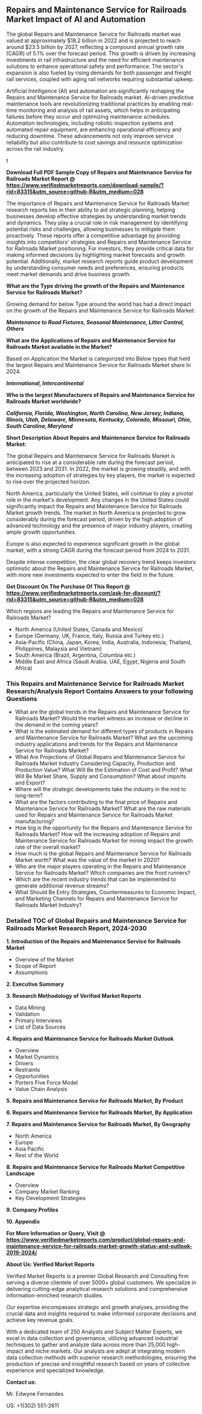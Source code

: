 <h2>Repairs and Maintenance Service for Railroads Market Impact of AI and Automation</h2><p>The global Repairs and Maintenance Service for Railroads market was valued at approximately $18.2 billion in 2022 and is projected to reach around $23.5 billion by 2027, reflecting a compound annual growth rate (CAGR) of 5.1% over the forecast period. This growth is driven by increasing investments in rail infrastructure and the need for efficient maintenance solutions to enhance operational safety and performance. The sector's expansion is also fueled by rising demands for both passenger and freight rail services, coupled with aging rail networks requiring substantial upkeep.</p><p>Artificial Intelligence (AI) and automation are significantly reshaping the Repairs and Maintenance Service for Railroads market. AI-driven predictive maintenance tools are revolutionizing traditional practices by enabling real-time monitoring and analysis of rail assets, which helps in anticipating failures before they occur and optimizing maintenance schedules. Automation technologies, including robotic inspection systems and automated repair equipment, are enhancing operational efficiency and reducing downtime. These advancements not only improve service reliability but also contribute to cost savings and resource optimization across the rail industry.</p>t</p><p id="" class=""><strong>Download Full PDF Sample Copy of Repairs and Maintenance Service for Railroads Market Report @ <a href="https://www.verifiedmarketreports.com/download-sample/?rid=83315&utm_source=github-R&utm_medium=028" target="_blank">https://www.verifiedmarketreports.com/download-sample/?rid=83315&utm_source=github-R&utm_medium=028</a></strong></p><p>The importance of&nbsp;Repairs and Maintenance Service for Railroads Market research reports lies in their ability to aid strategic planning, helping businesses develop effective strategies by understanding market trends and dynamics. They play a crucial role in risk management by identifying potential risks and challenges, allowing businesses to mitigate them proactively. These reports offer a competitive advantage by providing insights into competitors' strategies and Repairs and Maintenance Service for Railroads Market positioning. For investors, they provide critical data for making informed decisions by highlighting market forecasts and growth potential. Additionally, market research reports guide product development by understanding consumer needs and preferences, ensuring products meet market demands and drive business growth.</p><p><strong>What are the&nbsp;Type driving the growth of the Repairs and Maintenance Service for Railroads Market?</strong></p><p id="" class="">Growing demand for below Type around the world has had a direct impact on the growth of the Repairs and Maintenance Service for Railroads Market:</p><em><strong>Maintenance to Road Fixtures, Seasonal Maintenance, Litter Control, Others</strong></em></p><strong>What are the&nbsp;Applications&nbsp;of Repairs and Maintenance Service for Railroads Market available in the Market?</strong></p><p id="" class="">Based on Application the Market is categorized into Below types that held the largest Repairs and Maintenance Service for Railroads Market share In 2024.</p><em><strong>International, Intercontinental</strong></em></p><strong>Who is the largest Manufacturers of Repairs and Maintenance Service for Railroads Market worldwide?</strong></p><p><em><strong>California, Florida, Washington, North Carolina, New Jersey, Indiana, Illinois, Utah, Delaware, Minnesota, Kentucky, Colorado, Missouri, Ohio, South Carolina, Maryland</strong></em></p><p id="" class=""><strong>Short Description About Repairs and Maintenance Service for Railroads Market:</strong></p><p>The global Repairs and Maintenance Service for Railroads Market is anticipated to rise at a considerable rate during the forecast period, between 2023 and 2031. In 2022, the market is growing steadily, and with the increasing adoption of strategies by key players, the market is expected to rise over the projected horizon.</p><p>North America, particularly the United States, will continue to play a pivotal role in the market's development. Any changes in the United States could significantly impact the Repairs and Maintenance Service for Railroads Market growth trends. The market in North America is projected to grow considerably during the forecast period, driven by the high adoption of advanced technology and the presence of major industry players, creating ample growth opportunities.</p><p>Europe is also expected to experience significant growth in the global market, with a strong CAGR during the forecast period from 2024 to 2031.</p><p>Despite intense competition, the clear global recovery trend keeps investors optimistic about the Repairs and Maintenance Service for Railroads Market, with more new investments expected to enter the field in the future.</p><p id="" class=""><strong>Get Discount On The Purchase Of This Report @ <a href="https://www.verifiedmarketreports.com/ask-for-discount/?rid=83315&utm_source=github-R&utm_medium=028" target="_blank">https://www.verifiedmarketreports.com/ask-for-discount/?rid=83315&utm_source=github-R&utm_medium=028</a></strong></p>Which regions are leading the Repairs and Maintenance Service for Railroads Market?</p><ul><li>North America (United States, Canada and Mexico)</li><li>Europe (Germany, UK, France, Italy, Russia and Turkey etc.)</li><li>Asia-Pacific (China, Japan, Korea, India, Australia, Indonesia, Thailand, Philippines, Malaysia and Vietnam)</li><li>South America (Brazil, Argentina, Columbia etc.)</li><li>Middle East and Africa (Saudi Arabia, UAE, Egypt, Nigeria and South Africa)</li></ul><h3 id="" class="">This Repairs and Maintenance Service for Railroads Market Research/Analysis Report Contains Answers to your following Questions</h3><ul><li>What are the global trends in the Repairs and Maintenance Service for Railroads Market? Would the market witness an increase or decline in the demand in the coming years?</li><li>What is the estimated demand for different types of products in Repairs and Maintenance Service for Railroads Market? What are the upcoming industry applications and trends for the Repairs and Maintenance Service for Railroads Market?</li><li>What Are Projections of Global Repairs and Maintenance Service for Railroads Market Industry Considering Capacity, Production and Production Value? What Will Be the Estimation of Cost and Profit? What Will Be Market Share, Supply and Consumption? What about imports and Export?</li><li>Where will the strategic developments take the industry in the mid to long-term?</li><li>What are the factors contributing to the final price of Repairs and Maintenance Service for Railroads Market? What are the raw materials used for Repairs and Maintenance Service for Railroads Market manufacturing?</li><li>How big is the opportunity for the Repairs and Maintenance Service for Railroads Market? How will the increasing adoption of Repairs and Maintenance Service for Railroads Market for mining impact the growth rate of the overall market?</li><li>How much is the global Repairs and Maintenance Service for Railroads Market worth? What was the value of the market In 2020?</li><li>Who are the major players operating in the Repairs and Maintenance Service for Railroads Market? Which companies are the front runners?</li><li>Which are the recent industry trends that can be implemented to generate additional revenue streams?</li><li>What Should Be Entry Strategies, Countermeasures to Economic Impact, and Marketing Channels for Repairs and Maintenance Service for Railroads Market Industry?</li></ul><h3 id="" class="">Detailed TOC of Global Repairs and Maintenance Service for Railroads Market Research Report, 2024-2030</h3><p id="" class=""><strong>1. Introduction of the Repairs and Maintenance Service for Railroads Market</strong></p><ul><li>Overview of the Market</li><li>Scope of Report</li><li>Assumptions</li></ul><p id="" class=""><strong>2. Executive Summary</strong></p><p id="" class=""><strong>3. Research Methodology of Verified Market Reports</strong></p><ul><li>Data Mining</li><li>Validation</li><li>Primary Interviews</li><li>List of Data Sources</li></ul><p id="" class=""><strong>4. Repairs and Maintenance Service for Railroads Market Outlook</strong></p><ul><li>Overview</li><li>Market Dynamics</li><li>Drivers</li><li>Restraints</li><li>Opportunities</li><li>Porters Five Force Model</li><li>Value Chain Analysis</li></ul><p id="" class=""><strong>5. Repairs and Maintenance Service for Railroads Market, By Product</strong></p><p id="" class=""><strong>6. Repairs and Maintenance Service for Railroads Market, By Application</strong></p><p id="" class=""><strong>7. Repairs and Maintenance Service for Railroads Market, By Geography</strong></p><ul><li>North America</li><li>Europe</li><li>Asia Pacific</li><li>Rest of the World</li></ul><p id="" class=""><strong>8. Repairs and Maintenance Service for Railroads Market Competitive Landscape</strong></p><ul><li>Overview</li><li>Company Market Ranking</li><li>Key Development Strategies</li></ul><p id="" class=""><strong>9. Company Profiles</strong></p><p id="" class=""><strong>10. Appendix</strong></p><p id="" class=""><strong>For More Information or Query, Visit @ <a href="https://www.verifiedmarketreports.com/product/global-repairs-and-maintenance-service-for-railroads-market-growth-status-and-outlook-2019-2024/" target="_blank">https://www.verifiedmarketreports.com/product/global-repairs-and-maintenance-service-for-railroads-market-growth-status-and-outlook-2019-2024/</a></strong></p><p id="" class=""><strong>About Us: Verified Market Reports</strong></p><p id="" class="">Verified Market Reports is a premier Global Research and Consulting firm serving a diverse clientele of over 5000+ global customers. We specialize in delivering cutting-edge analytical research solutions and comprehensive information-enriched research studies.</p><p id="" class="">Our expertise encompasses strategic and growth analyses, providing the crucial data and insights required to make informed corporate decisions and achieve key revenue goals.</p><p id="" class="">With a dedicated team of 250 Analysts and Subject Matter Experts, we excel in data collection and governance, utilizing advanced industrial techniques to gather and analyze data across more than 25,000 high-impact and niche markets. Our analysts are adept at integrating modern data collection methods with superior research methodologies, ensuring the production of precise and insightful research based on years of collective experience and specialized knowledge.</p><p id="" class=""><strong>Contact us:</strong></p><p id="" class="">Mr. Edwyne Fernandes</p><p id="" class="">US: +1(302) 551-2611</p>